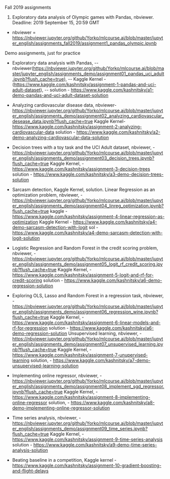 Fall 2019 assignments

1. Exploratory data analysis of Olympic games with Pandas, nbviewer. Deadline: 2019 September 15, 20:59 GMT

- nbviewer = https://nbviewer.jupyter.org/github/Yorko/mlcourse.ai/blob/master/jupyter_english/assignments_fall2019/assignment1_pandas_olympic.ipynb

Demo assignments, just for practice

- Exploratory data analysis with Pandas, 
-- nbviewer(https://nbviewer.jupyter.org/github/Yorko/mlcourse.ai/blob/master/jupyter_english/assignments_demo/assignment01_pandas_uci_adult.ipynb?flush_cache=true), 
-- Kaggle Kernel - (https://www.kaggle.com/kashnitsky/assignment-1-pandas-and-uci-adult-dataset), 
-- solution - https://www.kaggle.com/kashnitsky/a1-demo-pandas-and-uci-adult-dataset-solution
- Analyzing cardiovascular disease data, 
nbviewer-  https://nbviewer.jupyter.org/github/Yorko/mlcourse.ai/blob/master/jupyter_english/assignments_demo/assignment02_analyzing_cardiovascular_desease_data.ipynb?flush_cache=true
Kaggle Kernel- https://www.kaggle.com/kashnitsky/assignment-2-analyzing-cardiovascular-data
solution - https://www.kaggle.com/kashnitsky/a2-demo-analyzing-cardiovascular-data-solution
- Decision trees with a toy task and the UCI Adult dataset, 
nbviewer, -https://nbviewer.jupyter.org/github/Yorko/mlcourse.ai/blob/master/jupyter_english/assignments_demo/assignment03_decision_trees.ipynb?flush_cache=true
Kaggle Kernel, - https://www.kaggle.com/kashnitsky/assignment-3-decision-trees
solution - https://www.kaggle.com/kashnitsky/a3-demo-decision-trees-solution
- Sarcasm detection, Kaggle Kernel, solution. Linear Regression as an optimization problem, 
nbviewer, - https://nbviewer.jupyter.org/github/Yorko/mlcourse.ai/blob/master/jupyter_english/assignments_demo/assignment04_linreg_optimization.ipynb?flush_cache=true
kaggle - https://www.kaggle.com/kashnitsky/assignment-4-linear-regression-as-optimization
Kaggle Kernel - https://www.kaggle.com/kashnitsky/a4-demo-sarcasm-detection-with-logit
sol - https://www.kaggle.com/kashnitsky/a4-demo-sarcasm-detection-with-logit-solution

- Logistic Regression and Random Forest in the credit scoring problem, 
nbviewer, - https://nbviewer.jupyter.org/github/Yorko/mlcourse.ai/blob/master/jupyter_english/assignments_demo/assignment05_logit_rf_credit_scoring.ipynb?flush_cache=true
Kaggle Kernel, - https://www.kaggle.com/kashnitsky/assignment-5-logit-and-rf-for-credit-scoring
solution - https://www.kaggle.com/kashnitsky/a6-demo-regression-solution
- Exploring OLS, Lasso and Random Forest in a regression task, 
nbviewer, - https://nbviewer.jupyter.org/github/Yorko/mlcourse.ai/blob/master/jupyter_english/assignments_demo/assignment06_regression_wine.ipynb?flush_cache=true
Kaggle Kernel, - https://www.kaggle.com/kashnitsky/assignment-6-linear-models-and-rf-for-regression
solution - https://www.kaggle.com/kashnitsky/a6-demo-regression-solution
Unsupervised learning, 
nbviewer, - https://nbviewer.jupyter.org/github/Yorko/mlcourse.ai/blob/master/jupyter_english/assignments_demo/assignment07_unsupervised_learning.ipynb?flush_cache=true
Kaggle Kernel, - https://www.kaggle.com/kashnitsky/assignment-7-unupervised-learning
solution, - https://www.kaggle.com/kashnitsky/a7-demo-unsupervised-learning-solution
- Implementing online regressor, 
nbviewer, - https://nbviewer.jupyter.org/github/Yorko/mlcourse.ai/blob/master/jupyter_english/assignments_demo/assignment08_implement_sgd_regressor.ipynb?flush_cache=true
Kaggle Kernel, - https://www.kaggle.com/kashnitsky/assignment-8-implementing-online-regressor
solution, - https://www.kaggle.com/kashnitsky/a8-demo-implementing-online-regressor-solution
- Time series analysis, 
nbviewer, - https://nbviewer.jupyter.org/github/Yorko/mlcourse.ai/blob/master/jupyter_english/assignments_demo/assignment09_time_series.ipynb?flush_cache=true
Kaggle Kernel, - https://www.kaggle.com/kashnitsky/assignment-9-time-series-analysis
solution - https://www.kaggle.com/kashnitsky/a9-demo-time-series-analysis-solution
- Beating baseline in a competition, 
 Kaggle kernel - https://www.kaggle.com/kashnitsky/assignment-10-gradient-boosting-and-flight-delays



